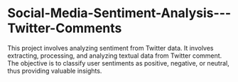 # Social-Media-Sentiment-Analysis---Twitter-Comments
This project involves analyzing sentiment from Twitter data. It involves extracting, processing, and analyzing textual data from Twitter comment. The objective is  to classify user sentiments as positive, negative, or neutral, thus providing valuable insights.

